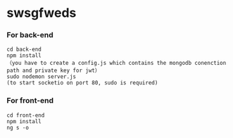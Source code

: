 # swsgfweds

### For back-end
```
cd back-end
npm install
（you have to create a config.js which contains the mongodb conenction path and private key for jwt）
sudo nodemon server.js
(to start socketio on port 80, sudo is required)
```



### For front-end
```
cd front-end
npm install
ng s -o
```
